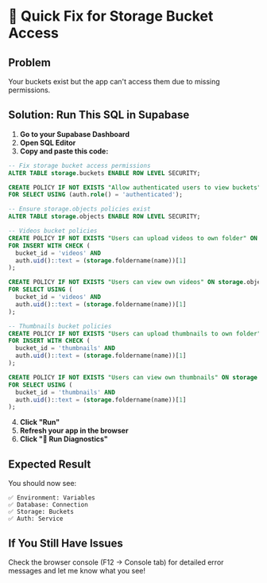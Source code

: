 # 🚀 Quick Fix for Storage Bucket Access

## Problem
Your buckets exist but the app can't access them due to missing permissions.

## Solution: Run This SQL in Supabase

1. **Go to your Supabase Dashboard**
2. **Open SQL Editor**
3. **Copy and paste this code:**

```sql
-- Fix storage bucket access permissions
ALTER TABLE storage.buckets ENABLE ROW LEVEL SECURITY;

CREATE POLICY IF NOT EXISTS "Allow authenticated users to view buckets" ON storage.buckets
FOR SELECT USING (auth.role() = 'authenticated');

-- Ensure storage.objects policies exist
ALTER TABLE storage.objects ENABLE ROW LEVEL SECURITY;

-- Videos bucket policies
CREATE POLICY IF NOT EXISTS "Users can upload videos to own folder" ON storage.objects
FOR INSERT WITH CHECK (
  bucket_id = 'videos' AND 
  auth.uid()::text = (storage.foldername(name))[1]
);

CREATE POLICY IF NOT EXISTS "Users can view own videos" ON storage.objects
FOR SELECT USING (
  bucket_id = 'videos' AND 
  auth.uid()::text = (storage.foldername(name))[1]
);

-- Thumbnails bucket policies  
CREATE POLICY IF NOT EXISTS "Users can upload thumbnails to own folder" ON storage.objects
FOR INSERT WITH CHECK (
  bucket_id = 'thumbnails' AND 
  auth.uid()::text = (storage.foldername(name))[1]
);

CREATE POLICY IF NOT EXISTS "Users can view own thumbnails" ON storage.objects
FOR SELECT USING (
  bucket_id = 'thumbnails' AND 
  auth.uid()::text = (storage.foldername(name))[1]
);
```

4. **Click "Run"**
5. **Refresh your app in the browser**
6. **Click "🔄 Run Diagnostics"**

## Expected Result
You should now see:
```
✅ Environment: Variables
✅ Database: Connection  
✅ Storage: Buckets
✅ Auth: Service
```

## If You Still Have Issues
Check the browser console (F12 → Console tab) for detailed error messages and let me know what you see!